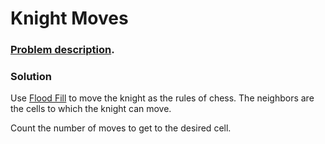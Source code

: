 # Knight Moves

### [Problem description](https://www.beecrowd.com.br/judge/en/problems/view/1100).

### Solution

Use [Flood Fill](https://github.com/LeonardoNNanci/coding_challenges/tree/main/Algorithms/Graph/Flood%20Fill) to move the knight as the rules of chess. The neighbors are the cells to which the knight can move.

Count the number of moves to get to the desired cell.